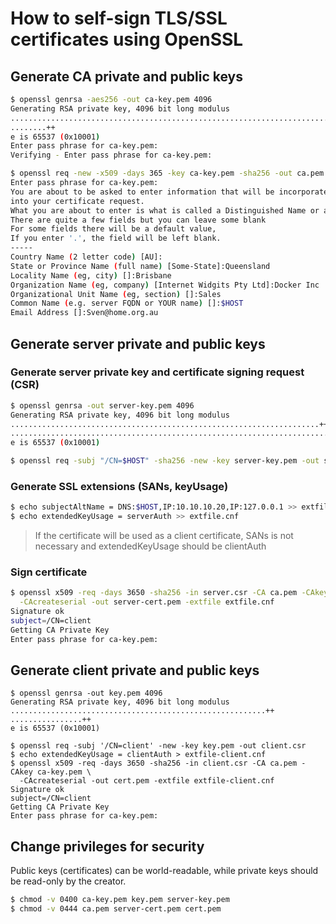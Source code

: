 # How to self-sign TLS/SSL certificates using OpenSSL

## Generate CA private and public keys

```bash
$ openssl genrsa -aes256 -out ca-key.pem 4096
Generating RSA private key, 4096 bit long modulus
............................................................................................................................................................................................++
........++
e is 65537 (0x10001)
Enter pass phrase for ca-key.pem:
Verifying - Enter pass phrase for ca-key.pem:

$ openssl req -new -x509 -days 365 -key ca-key.pem -sha256 -out ca.pem
Enter pass phrase for ca-key.pem:
You are about to be asked to enter information that will be incorporated
into your certificate request.
What you are about to enter is what is called a Distinguished Name or a DN.
There are quite a few fields but you can leave some blank
For some fields there will be a default value,
If you enter '.', the field will be left blank.
-----
Country Name (2 letter code) [AU]:
State or Province Name (full name) [Some-State]:Queensland
Locality Name (eg, city) []:Brisbane
Organization Name (eg, company) [Internet Widgits Pty Ltd]:Docker Inc
Organizational Unit Name (eg, section) []:Sales
Common Name (e.g. server FQDN or YOUR name) []:$HOST
Email Address []:Sven@home.org.au
```

## Generate server private and public keys

### Generate server private key and certificate signing request \(CSR\)

```bash
$ openssl genrsa -out server-key.pem 4096
Generating RSA private key, 4096 bit long modulus
.....................................................................++
.................................................................................................++
e is 65537 (0x10001)

$ openssl req -subj "/CN=$HOST" -sha256 -new -key server-key.pem -out server.csr
```

### Generate SSL extensions \(SANs, keyUsage\)

```bash
$ echo subjectAltName = DNS:$HOST,IP:10.10.10.20,IP:127.0.0.1 >> extfile.cnf
$ echo extendedKeyUsage = serverAuth >> extfile.cnf
```

> If the certificate will be used as a client certificate, SANs is not necessary and  extendedKeyUsage should be clientAuth

### Sign certificate

```bash
$ openssl x509 -req -days 3650 -sha256 -in server.csr -CA ca.pem -CAkey ca-key.pem \
  -CAcreateserial -out server-cert.pem -extfile extfile.cnf
Signature ok
subject=/CN=client
Getting CA Private Key
Enter pass phrase for ca-key.pem:
```

## Generate client private and public keys

```text
$ openssl genrsa -out key.pem 4096
Generating RSA private key, 4096 bit long modulus
.........................................................++
................++
e is 65537 (0x10001)

$ openssl req -subj '/CN=client' -new -key key.pem -out client.csr
$ echo extendedKeyUsage = clientAuth > extfile-client.cnf
$ openssl x509 -req -days 3650 -sha256 -in client.csr -CA ca.pem -CAkey ca-key.pem \
  -CAcreateserial -out cert.pem -extfile extfile-client.cnf
Signature ok
subject=/CN=client
Getting CA Private Key
Enter pass phrase for ca-key.pem:
```

## Change privileges for security

Public keys \(certificates\) can be world-readable, while private keys should be read-only  by the creator.

```bash
$ chmod -v 0400 ca-key.pem key.pem server-key.pem
$ chmod -v 0444 ca.pem server-cert.pem cert.pem
```

